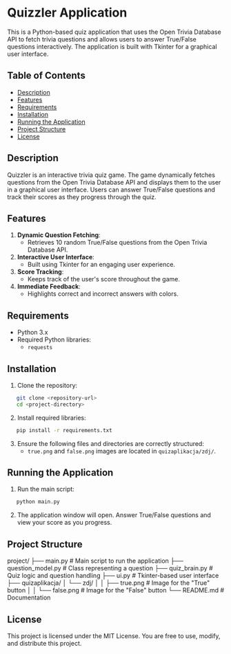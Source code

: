 # Quizzler Application

This is a Python-based quiz application that uses the Open Trivia Database API to fetch trivia questions and allows users to answer True/False questions interactively. The application is built with Tkinter for a graphical user interface.

## Table of Contents
- [Description](#description)
- [Features](#features)
- [Requirements](#requirements)
- [Installation](#installation)
- [Running the Application](#running-the-application)
- [Project Structure](#project-structure)
- [License](#license)

## Description

Quizzler is an interactive trivia quiz game. The game dynamically fetches questions from the Open Trivia Database API and displays them to the user in a graphical user interface. Users can answer True/False questions and track their scores as they progress through the quiz.

## Features

1. **Dynamic Question Fetching**:
   - Retrieves 10 random True/False questions from the Open Trivia Database API.
2. **Interactive User Interface**:
   - Built using Tkinter for an engaging user experience.
3. **Score Tracking**:
   - Keeps track of the user's score throughout the game.
4. **Immediate Feedback**:
   - Highlights correct and incorrect answers with colors.

## Requirements

- Python 3.x
- Required Python libraries:
  - `requests`

## Installation

1. Clone the repository:
```bash
   git clone <repository-url>
   cd <project-directory>
```
2. Install required libraries:
```bash
   pip install -r requirements.txt
```
3. Ensure the following files and directories are correctly structured:
   - `true.png` and `false.png` images are located in `quizaplikacja/zdj/`.

## Running the Application

1. Run the main script:
```bash
   python main.py
```

2. The application window will open. Answer True/False questions and view your score as you progress.

## Project Structure

project/
├── main.py                   # Main script to run the application
├── question_model.py         # Class representing a question
├── quiz_brain.py             # Quiz logic and question handling
├── ui.py                     # Tkinter-based user interface
├── quizaplikacja/
│   └── zdj/
│   │   ├── true.png          # Image for the "True" button
│   │   └── false.png         # Image for the "False" button
└── README.md                 # Documentation

## License

This project is licensed under the MIT License. You are free to use, modify, and distribute this project.


